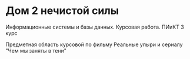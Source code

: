 # Дом 2 нечистой силы
Информационные системы и базы данных. Курсовая работа. ПИиКТ 3 курс

Предметная область курсовой по фильму Реальные упыри и сериалу "Чем мы заняты в тени"
